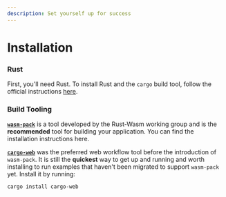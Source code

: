 ```yaml
---
description: Set yourself up for success
---
```


# Installation

### Rust

First, you'll need Rust. To install Rust and the `cargo` build tool, follow the official instructions [here](https://www.rust-lang.org/tools/install).

### **Build Tooling**

[**`wasm-pack`**](https://rustwasm.github.io/docs/wasm-pack/) is a tool developed by the Rust-Wasm working group and is the **recommended** tool for building your application. You can find the installation instructions here.

[**`cargo-web`**](https://github.com/koute/cargo-web) was the preferred web workflow tool before the introduction of `wasm-pack`. It is still the **quickest** way to get up and running and worth installing to run examples that haven't been migrated to support `wasm-pack` yet. Install it by running:

```bash
cargo install cargo-web
```



